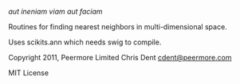 _aut ineniam viam aut faciam_

Routines for finding nearest neighbors in multi-dimensional space.

Uses scikits.ann which needs swig to compile.

Copyright 2011, Peermore Limited
Chris Dent <cdent@peermore.com>

MIT License
